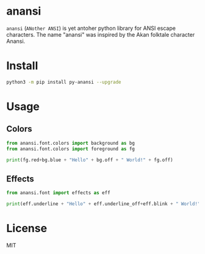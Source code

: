 # anansi
`anansi` (`ANother ANSI`) is yet antoher python library for ANSI escape characters. The name "anansi" was inspired by the Akan folktale character Anansi.

# Install
```bash
python3 -m pip install py-anansi --upgrade
```

# Usage

## Colors
```python
from anansi.font.colors import background as bg
from anansi.font.colors import foreground as fg

print(fg.red+bg.blue + "Hello" + bg.off + " World!" + fg.off)
```

## Effects
```python
from anansi.font import effects as eff

print(eff.underline + "Hello" + eff.underline_off+eff.blink + " World!" + eff.blink_off)
```

# License
MIT
